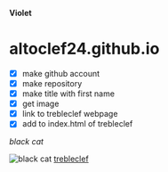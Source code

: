 **Violet**
# altoclef24.github.io

- [x] make github account
- [x] make repository
- [x] make title with first name
- [x] get image
- [x] link to trebleclef webpage
- [x] add to index.html of trebleclef

*black cat*

![black cat](https://i.pinimg.com/736x/31/e8/e8/31e8e8b9af9d2982b8cd29cd73bc81eb.jpg)
[trebleclef](https://altoclef24.github.io/)
